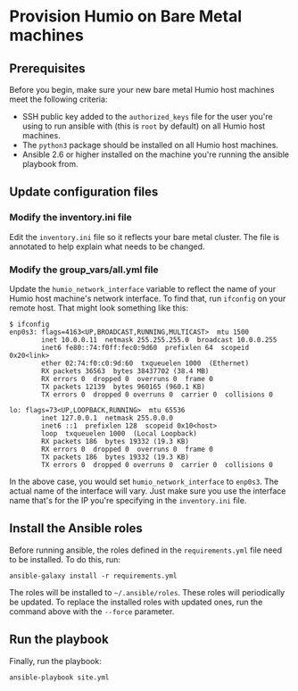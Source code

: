 # Provision Humio on Bare Metal machines

## Prerequisites

Before you begin, make sure your new bare metal Humio host machines
meet the following criteria:

* SSH public key added to the `authorized_keys` file for the user
  you're using to run ansible with (this is `root` by default) on all
  Humio host machines.
* The `python3` package should be installed on all Humio host machines.
* Ansible 2.6 or higher installed on the machine you're running the
  ansible playbook from.

## Update configuration files

###  Modify the inventory.ini file

Edit the `inventory.ini` file so it reflects your bare metal cluster.
The file is annotated to help explain what needs to be changed.

### Modify the group_vars/all.yml file

Update the `humio_network_interface` variable to reflect the name of
your Humio host machine's network interface. To find that, run `ifconfig`
on your remote host. That might look something like this:

```
$ ifconfig
enp0s3: flags=4163<UP,BROADCAST,RUNNING,MULTICAST>  mtu 1500
        inet 10.0.0.11  netmask 255.255.255.0  broadcast 10.0.0.255
        inet6 fe80::74:f0ff:fec0:9d60  prefixlen 64  scopeid 0x20<link>
        ether 02:74:f0:c0:9d:60  txqueuelen 1000  (Ethernet)
        RX packets 36563  bytes 38437702 (38.4 MB)
        RX errors 0  dropped 0  overruns 0  frame 0
        TX packets 12139  bytes 960165 (960.1 KB)
        TX errors 0  dropped 0 overruns 0  carrier 0  collisions 0

lo: flags=73<UP,LOOPBACK,RUNNING>  mtu 65536
        inet 127.0.0.1  netmask 255.0.0.0
        inet6 ::1  prefixlen 128  scopeid 0x10<host>
        loop  txqueuelen 1000  (Local Loopback)
        RX packets 186  bytes 19332 (19.3 KB)
        RX errors 0  dropped 0  overruns 0  frame 0
        TX packets 186  bytes 19332 (19.3 KB)
        TX errors 0  dropped 0 overruns 0  carrier 0  collisions 0
```

In the above case, you would set `humio_network_interface` to `enp0s3`.
The actual name of the interface will vary. Just make sure you use the
interface name that's for the IP you're specifying in the `inventory.ini`
file.

## Install the Ansible roles

Before running ansible, the roles defined in the `requirements.yml` file
need to be installed. To do this, run:

```
ansible-galaxy install -r requirements.yml
```

The roles will be installed to `~/.ansible/roles`. These roles will
periodically be updated. To replace the installed roles with updated
ones, run the command above with the `--force` parameter.

## Run the playbook

Finally, run the playbook:

```
ansible-playbook site.yml
```
